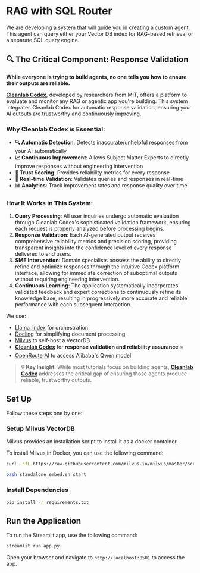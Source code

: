# RAG with SQL Router

We are developing a system that will guide you in creating a custom agent. This agent can query either your Vector DB index for RAG-based retrieval or a separate SQL query engine. 

## 🔍 **The Critical Component: Response Validation**

**While everyone is trying to build agents, no one tells you how to ensure their outputs are reliable.**

**[Cleanlab Codex](https://help.cleanlab.ai/codex/)**, developed by researchers from MIT, offers a platform to evaluate and monitor any RAG or agentic app you're building. This system integrates Cleanlab Codex for automatic response validation, ensuring your AI outputs are trustworthy and continuously improving.

### **Why Cleanlab Codex is Essential:**

- **🔍 Automatic Detection**: Detects inaccurate/unhelpful responses from your AI automatically
- **📈 Continuous Improvement**: Allows Subject Matter Experts to directly improve responses without engineering intervention  
- **🎯 Trust Scoring**: Provides reliability metrics for every response
- **🔄 Real-time Validation**: Validates queries and responses in real-time
- **📊 Analytics**: Track improvement rates and response quality over time

### **How It Works in This System:**

1. **Query Processing**: All user inquiries undergo automatic evaluation through Cleanlab Codex's sophisticated validation framework, ensuring each request is properly analyzed before processing begins.
2. **Response Validation**: Each AI-generated output receives comprehensive reliability metrics and precision scoring, providing transparent insights into the confidence level of every response delivered to end users.
3. **SME Intervention**: Domain specialists possess the ability to directly refine and optimize responses through the intuitive Codex platform interface, allowing for immediate correction of suboptimal outputs without requiring engineering intervention.
4. **Continuous Learning**: The application systematically incorporates validated feedback and expert corrections to continuously refine its knowledge base, resulting in progressively more accurate and reliable performance with each subsequent interaction.

We use:

- [Llama_Index](https://docs.llamaindex.ai/en/stable/) for orchestration
- [Docling](https://docling-project.github.io/docling) for simplifying document processing
- [Milvus](https://milvus.io/) to self-host a VectorDB
- **[Cleanlab Codex](https://help.cleanlab.ai/codex/)** for **response validation and reliability assurance** ⭐
- [OpenRouterAI](https://openrouter.ai/docs/quick-start) to access Alibaba's Qwen model

> **💡 Key Insight**: While most tutorials focus on building agents, **[Cleanlab Codex](https://help.cleanlab.ai/codex/)** addresses the critical gap of ensuring those agents produce reliable, trustworthy outputs.

## Set Up

Follow these steps one by one:

### Setup Milvus VectorDB

Milvus provides an installation script to install it as a docker container.

To install Milvus in Docker, you can use the following command:

```bash
curl -sfL https://raw.githubusercontent.com/milvus-io/milvus/master/scripts/standalone_embed.sh -o standalone_embed.sh

bash standalone_embed.sh start
```

### Install Dependencies

```bash
pip install -r requirements.txt
```

## Run the Application

To run the Streamlit app, use the following command:

```bash
streamlit run app.py
```

Open your browser and navigate to `http://localhost:8501` to access the app.
